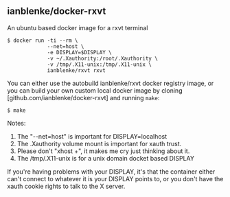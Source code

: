 ## ianblenke/docker-rxvt

An ubuntu based docker image for a rxvt terminal

```console
$ docker run -ti --rm \
             --net=host \
             -e DISPLAY=$DISPLAY \
             -v ~/.Xauthority:/root/.Xauthority \
             -v /tmp/.X11-unix:/tmp/.X11-unix \
             ianblenke/rxvt rxvt
```

You can either use the autobuild ianblenke/rxvt docker registry image, or you can build your own custom local docker image by cloning [github.com/ianblenke/docker-rxvt] and running `make`:

```console
$ make
```

Notes:

1. The "--net=host" is important for DISPLAY=localhost
2. The .Xauthority volume mount is important for xauth trust.
3. Please don't "xhost +", it makes me cry just thinking about it.
4. The /tmp/.X11-unix is for a unix domain docket based DISPLAY

If you're having problems with your DISPLAY, it's that the container either can't connect to whatever it is your DISPLAY points to, or you don't have the xauth cookie rights to talk to the X server.


